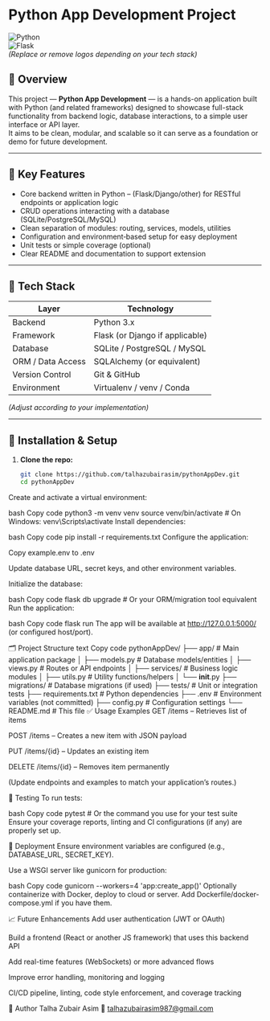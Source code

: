 # Python App Development Project  
![Python](https://img.shields.io/badge/Python-3776AB?style=for-the-badge&logo=python&logoColor=white)  
![Flask](https://img.shields.io/badge/Flask-000000?style=for-the-badge&logo=flask&logoColor=white)  
*(Replace or remove logos depending on your tech stack)*

## 📌 Overview  
This project — **Python App Development** — is a hands-on application built with Python (and related frameworks) designed to showcase full-stack functionality from backend logic, database interactions, to a simple user interface or API layer.  
It aims to be clean, modular, and scalable so it can serve as a foundation or demo for future development.

---

## 🎯 Key Features  
- Core backend written in Python – (Flask/Django/other) for RESTful endpoints or application logic  
- CRUD operations interacting with a database (SQLite/PostgreSQL/MySQL)  
- Clean separation of modules: routing, services, models, utilities  
- Configuration and environment‐based setup for easy deployment  
- Unit tests or simple coverage (optional)  
- Clear README and documentation to support extension  

---

## 🧰 Tech Stack  
| Layer       | Technology                     |
|-------------|--------------------------------|
| Backend     | Python 3.x                     |
| Framework   | Flask (or Django if applicable)|
| Database    | SQLite / PostgreSQL / MySQL    |
| ORM / Data Access | SQLAlchemy (or equivalent)|
| Version Control | Git & GitHub               |
| Environment | Virtualenv / venv / Conda      |

*(Adjust according to your implementation)*

---

## 🔧 Installation & Setup  
1. **Clone the repo:**  
   ```bash
   git clone https://github.com/talhazubairasim/pythonAppDev.git
   cd pythonAppDev
Create and activate a virtual environment:

bash
Copy code
python3 -m venv venv
source venv/bin/activate   # On Windows: venv\Scripts\activate
Install dependencies:

bash
Copy code
pip install -r requirements.txt
Configure the application:

Copy example.env to .env

Update database URL, secret keys, and other environment variables.

Initialize the database:

bash
Copy code
flask db upgrade   # Or your ORM/migration tool equivalent
Run the application:

bash
Copy code
flask run
The app will be available at http://127.0.0.1:5000/ (or configured host/port).

🗂 Project Structure
text
Copy code
pythonAppDev/
├── app/                    # Main application package
│   ├── models.py           # Database models/entities
│   ├── views.py            # Routes or API endpoints
│   ├── services/           # Business logic modules
│   ├── utils.py            # Utility functions/helpers
│   └── __init__.py
├── migrations/             # Database migrations (if used)
├── tests/                  # Unit or integration tests
├── requirements.txt        # Python dependencies
├── .env                    # Environment variables (not committed)
├── config.py               # Configuration settings
└── README.md               # This file
✅ Usage Examples
GET /items – Retrieves list of items

POST /items – Creates a new item with JSON payload

PUT /items/{id} – Updates an existing item

DELETE /items/{id} – Removes item permanently

(Update endpoints and examples to match your application’s routes.)

🧪 Testing
To run tests:

bash
Copy code
pytest   # Or the command you use for your test suite
Ensure your coverage reports, linting and CI configurations (if any) are properly set up.

🚀 Deployment
Ensure environment variables are configured (e.g., DATABASE_URL, SECRET_KEY).

Use a WSGI server like gunicorn for production:

bash
Copy code
gunicorn --workers=4 'app:create_app()'
Optionally containerize with Docker, deploy to cloud or server.
Add Dockerfile/docker-compose.yml if you have them.

📈 Future Enhancements
Add user authentication (JWT or OAuth)

Build a frontend (React or another JS framework) that uses this backend API

Add real-time features (WebSockets) or more advanced flows

Improve error handling, monitoring and logging

CI/CD pipeline, linting, code style enforcement, and coverage tracking

📝 Author
Talha Zubair Asim
📧 talhazubairasim987@gmail.com
